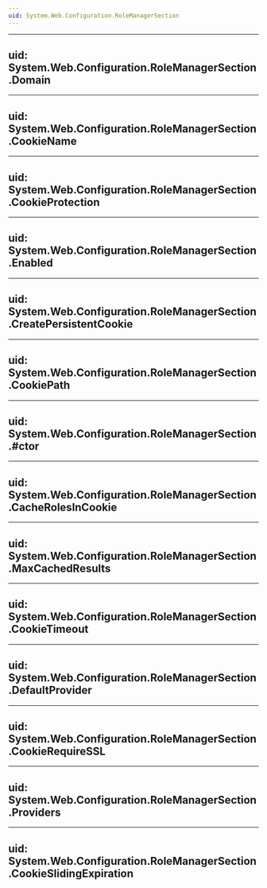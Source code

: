```yaml
---
uid: System.Web.Configuration.RoleManagerSection
---
```


---
uid: System.Web.Configuration.RoleManagerSection.Domain
---

---
uid: System.Web.Configuration.RoleManagerSection.CookieName
---

---
uid: System.Web.Configuration.RoleManagerSection.CookieProtection
---

---
uid: System.Web.Configuration.RoleManagerSection.Enabled
---

---
uid: System.Web.Configuration.RoleManagerSection.CreatePersistentCookie
---

---
uid: System.Web.Configuration.RoleManagerSection.CookiePath
---

---
uid: System.Web.Configuration.RoleManagerSection.#ctor
---

---
uid: System.Web.Configuration.RoleManagerSection.CacheRolesInCookie
---

---
uid: System.Web.Configuration.RoleManagerSection.MaxCachedResults
---

---
uid: System.Web.Configuration.RoleManagerSection.CookieTimeout
---

---
uid: System.Web.Configuration.RoleManagerSection.DefaultProvider
---

---
uid: System.Web.Configuration.RoleManagerSection.CookieRequireSSL
---

---
uid: System.Web.Configuration.RoleManagerSection.Providers
---

---
uid: System.Web.Configuration.RoleManagerSection.CookieSlidingExpiration
---
